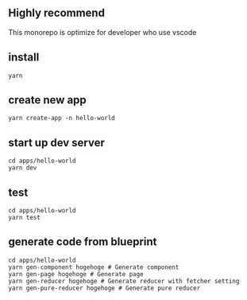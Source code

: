 ## Highly recommend
This monorepo is optimize for developer who use vscode

## install
```
yarn
```

## create new app
```
yarn create-app -n hello-world
```

## start up dev server
```
cd apps/hello-world
yarn dev
```

## test
```
cd apps/hello-world
yarn test
```

## generate code from blueprint
```
cd apps/hello-world
yarn gen-component hogehoge # Generate component
yarn gen-page hogehoge # Generate page
yarn gen-reducer hogehoge # Generate reducer with fetcher setting
yarn gen-pure-reducer hogehoge # Generate pure reducer
```

